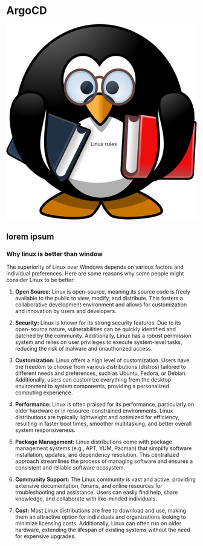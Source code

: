 # ArgoCD
![tux-161406_1280.png](./images/tux-161406_1280.png)
## lorem ipsum
### Why linux is better than window
The superiority of Linux over Windows depends on various factors and individual preferences. Here are some reasons why some people might consider Linux to be better:

1. **Open Source:** Linux is open-source, meaning its source code is freely available to the public to view, modify, and distribute. This fosters a collaborative development environment and allows for customization and innovation by users and developers.

2. **Security:** Linux is known for its strong security features. Due to its open-source nature, vulnerabilities can be quickly identified and patched by the community. Additionally, Linux has a robust permission system and relies on user privileges to execute system-level tasks, reducing the risk of malware and unauthorized access.

3. **Customization:** Linux offers a high level of customization. Users have the freedom to choose from various distributions (distros) tailored to different needs and preferences, such as Ubuntu, Fedora, or Debian. Additionally, users can customize everything from the desktop environment to system components, providing a personalized computing experience.

4. **Performance:** Linux is often praised for its performance, particularly on older hardware or in resource-constrained environments. Linux distributions are typically lightweight and optimized for efficiency, resulting in faster boot times, smoother multitasking, and better overall system responsiveness.

5. **Package Management:** Linux distributions come with package management systems (e.g., APT, YUM, Pacman) that simplify software installation, updates, and dependency resolution. This centralized approach streamlines the process of managing software and ensures a consistent and reliable software ecosystem.

6. **Community Support:** The Linux community is vast and active, providing extensive documentation, forums, and online resources for troubleshooting and assistance. Users can easily find help, share knowledge, and collaborate with like-minded individuals.

7. **Cost:** Most Linux distributions are free to download and use, making them an attractive option for individuals and organizations looking to minimize licensing costs. Additionally, Linux can often run on older hardware, extending the lifespan of existing systems without the need for expensive upgrades.


